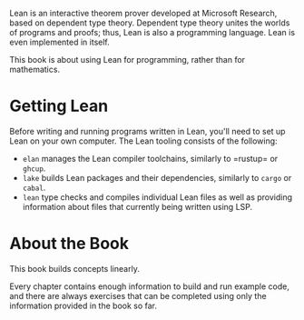 Lean is an interactive theorem prover developed at Microsoft
Research, based on dependent type theory. Dependent type theory unites
the worlds of programs and proofs; thus, Lean is also a programming
language. Lean is even implemented in itself.

This book is about using Lean for programming, rather than for
mathematics.

# Getting Lean

Before writing and running programs written in Lean, you'll need to
set up Lean on your own computer. The Lean tooling consists of the
following:

 * `elan` manages the Lean compiler toolchains, similarly to =rustup=
   or `ghcup`.
 * `lake` builds Lean packages and their dependencies, similarly to
   `cargo` or `cabal`.
 * `lean` type checks and compiles individual Lean files as well as
   providing information about files that currently being written
   using LSP.

# About the Book

This book builds concepts linearly.

Every chapter contains enough information to build and run example
code, and there are always exercises that can be completed using only
the information provided in the book so far.

